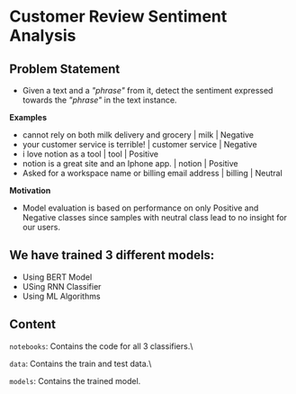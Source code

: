 # Customer Review Sentiment Analysis

## Problem Statement

- Given a text and a *"*phrase*"* from it, detect the sentiment expressed towards the *"phrase"* in the text instance.

**Examples**

- cannot rely on both milk delivery and grocery | milk | Negative
- your customer service is terrible! | customer service | Negative
- i love notion as a tool | tool | Positive
- notion is a great site and an Iphone app. | notion | Positive
- Asked for a workspace name or billing email address | billing | Neutral

**Motivation**

- Model evaluation is based on performance on only Positive and Negative classes since samples with neutral class lead to no insight for our users.

## We have trained 3 different models:
- Using BERT Model
- USing RNN Classifier
- Using ML Algorithms

## Content
`notebooks`: Contains the code for all 3 classifiers.\

`data`: Contains the train and test data.\

`models`: Contains the trained model.

